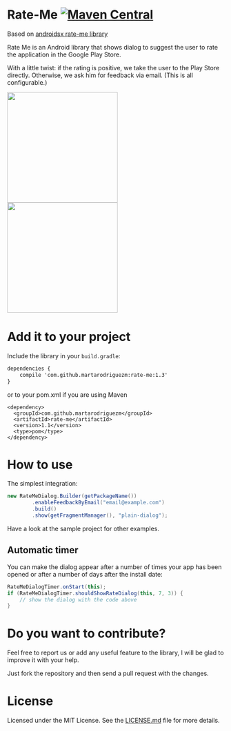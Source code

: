 Rate-Me [![Maven Central](https://maven-badges.herokuapp.com/maven-central/com.github.martarodriguezm/rate-me/badge.svg)](https://maven-badges.herokuapp.com/maven-central/com.github.martarodriguezm/rate-me)
=======

Based on [androidsx rate-me library](https://github.com/androidsx/rate-me)

Rate Me is an Android library that shows dialog to suggest the user to rate the application in the Google Play Store.

With a little twist: if the rating is positive, we take the user to the Play Store directly. Otherwise, we ask him for feedback via email. (This is all configurable.)

<p>
<img src="https://raw.githubusercontent.com/martarodriguezm/rate-me/master/readme-images/rate-me-dialog-in-helium.png" width="256" />
<img src="https://raw.githubusercontent.com/martarodriguezm/rate-me/master/readme-images/rate-me-dialog-in-pixable.png" width="256" />
</p>

Add it to your project
================

Include the library in your `build.gradle`:

```xml
dependencies {
    compile 'com.github.martarodriguezm:rate-me:1.3'
}
```

or to your pom.xml if you are using Maven

```
<dependency>
  <groupId>com.github.martarodriguezm</groupId>
  <artifactId>rate-me</artifactId>
  <version>1.1</version>
  <type>pom</type>
</dependency>
```

How to use
==========

The simplest integration:

```java
new RateMeDialog.Builder(getPackageName())
        .enableFeedbackByEmail("email@example.com")
        .build()
        .show(getFragmentManager(), "plain-dialog");
```

Have a look at the sample project for other examples.

Automatic timer
---------------

You can make the dialog appear after a number of times your app has been opened or after a number of days after the install date:

```java
RateMeDialogTimer.onStart(this);
if (RateMeDialogTimer.shouldShowRateDialog(this, 7, 3)) {
	// show the dialog with the code above
}
```

Do you want to contribute?
==========================

Feel free to report us or add any useful feature to the library, I will be glad to improve it with your help.

Just fork the repository and then send a pull request with the changes.


License
=======

Licensed under the MIT License. See the [LICENSE.md](LICENSE.md) file for more details.
